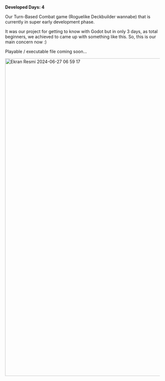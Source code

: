 **Developed Days: 4**

Our Turn-Based Combat game (Roguelike Deckbuilder wannabe) that is currently in super early development phase.

It was our project for getting to know with Godot but in only 3 days, as total beginners, we achieved to came up with something like this. So, this is our main concern now :)

Playable / executable file coming soon...

<img width="1031" alt="Ekran Resmi 2024-06-27 06 59 17" src="https://github.com/abdunzelil/TurnBasedRPG-MapLevel/assets/93703261/554ffb65-3122-4fb4-b600-3daeb0945552">

